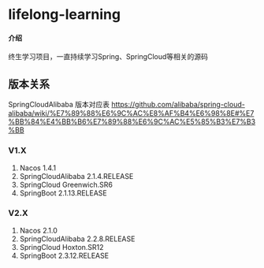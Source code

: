 # lifelong-learning

#### 介绍
终生学习项目，一直持续学习Spring、SpringCloud等相关的源码

## 版本关系
SpringCloudAlibaba 版本对应表 https://github.com/alibaba/spring-cloud-alibaba/wiki/%E7%89%88%E6%9C%AC%E8%AF%B4%E6%98%8E#%E7%BB%84%E4%BB%B6%E7%89%88%E6%9C%AC%E5%85%B3%E7%B3%BB

### V1.X
1. Nacos 1.4.1
2. SpringCloudAlibaba 2.1.4.RELEASE
3. SpringCloud Greenwich.SR6
4. SpringBoot 2.1.13.RELEASE

### V2.X
1. Nacos 2.1.0
2. SpringCloudAlibaba 2.2.8.RELEASE
3. SpringCloud Hoxton.SR12
4. SpringBoot 2.3.12.RELEASE
